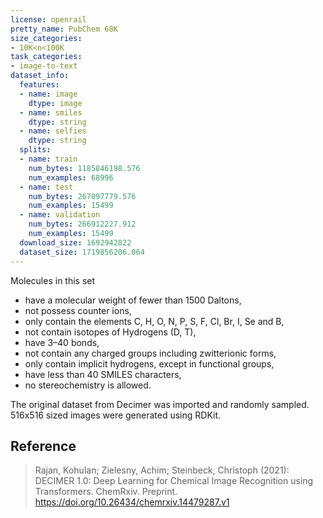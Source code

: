 ```yaml
---
license: openrail
pretty_name: PubChem 68K
size_categories:
- 10K<n<100K
task_categories:
- image-to-text
dataset_info:
  features:
  - name: image
    dtype: image
  - name: smiles
    dtype: string
  - name: selfies
    dtype: string
  splits:
  - name: train
    num_bytes: 1185846198.576
    num_examples: 68996
  - name: test
    num_bytes: 267097779.576
    num_examples: 15499
  - name: validation
    num_bytes: 266912227.912
    num_examples: 15499
  download_size: 1692942822
  dataset_size: 1719856206.064
---
```


Molecules in this set

* have a molecular weight of fewer than 1500 Daltons,
* not possess counter ions,
* only contain the elements C, H, O, N, P, S, F, Cl, Br, I, Se and B,
* not contain isotopes of Hydrogens (D, T),
* have 3–40 bonds,
* not contain any charged groups including zwitterionic forms,
* only contain implicit hydrogens, except in functional groups,
* have less than 40 SMILES characters,
* no stereochemistry is allowed.

The original dataset from Decimer was imported and randomly sampled. 516x516 sized images were generated using RDKit.

## Reference

> Rajan, Kohulan; Zielesny, Achim; Steinbeck, Christoph (2021): DECIMER 1.0: Deep Learning for Chemical Image Recognition using Transformers. ChemRxiv. Preprint. https://doi.org/10.26434/chemrxiv.14479287.v1